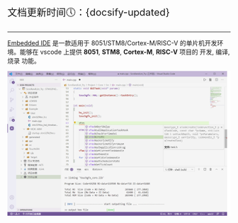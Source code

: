 
<p style="font-size: 22px;">文档更新时间🕔：{docsify-updated}</p>

***

[Embedded IDE](https://marketplace.visualstudio.com/items?itemName=CL.eide) 是一款适用于 8051/STM8/Cortex-M/RISC-V 的单片机开发环境。能够在 vscode 上提供 **8051**, **STM8**, **Cortex-M**, **RISC-V** 项目的 开发, 编译, 烧录 功能。

![preview](./preview.png)

